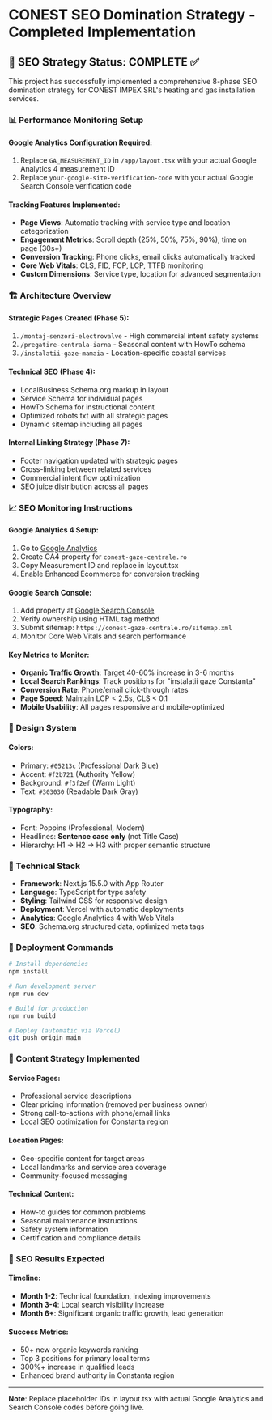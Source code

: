 # CONEST SEO Domination Strategy - Completed Implementation

## 🎯 SEO Strategy Status: COMPLETE ✅

This project has successfully implemented a comprehensive 8-phase SEO domination strategy for CONEST IMPEX SRL's heating and gas installation services.

### 📊 Performance Monitoring Setup

#### Google Analytics Configuration Required:
1. Replace `GA_MEASUREMENT_ID` in `/app/layout.tsx` with your actual Google Analytics 4 measurement ID
2. Replace `your-google-site-verification-code` with your actual Google Search Console verification code

#### Tracking Features Implemented:
- **Page Views**: Automatic tracking with service type and location categorization
- **Engagement Metrics**: Scroll depth (25%, 50%, 75%, 90%), time on page (30s+)
- **Conversion Tracking**: Phone clicks, email clicks automatically tracked
- **Core Web Vitals**: CLS, FID, FCP, LCP, TTFB monitoring
- **Custom Dimensions**: Service type, location for advanced segmentation

### 🏗️ Architecture Overview

#### Strategic Pages Created (Phase 5):
1. `/montaj-senzori-electrovalve` - High commercial intent safety systems
2. `/pregatire-centrala-iarna` - Seasonal content with HowTo schema
3. `/instalatii-gaze-mamaia` - Location-specific coastal services

#### Technical SEO (Phase 4):
- LocalBusiness Schema.org markup in layout
- Service Schema for individual pages  
- HowTo Schema for instructional content
- Optimized robots.txt with all strategic pages
- Dynamic sitemap including all pages

#### Internal Linking Strategy (Phase 7):
- Footer navigation updated with strategic pages
- Cross-linking between related services
- Commercial intent flow optimization
- SEO juice distribution across all pages

### 📈 SEO Monitoring Instructions

#### Google Analytics 4 Setup:
1. Go to [Google Analytics](https://analytics.google.com)
2. Create GA4 property for `conest-gaze-centrale.ro`
3. Copy Measurement ID and replace in layout.tsx
4. Enable Enhanced Ecommerce for conversion tracking

#### Google Search Console:
1. Add property at [Google Search Console](https://search.google.com/search-console)
2. Verify ownership using HTML tag method
3. Submit sitemap: `https://conest-gaze-centrale.ro/sitemap.xml`
4. Monitor Core Web Vitals and search performance

#### Key Metrics to Monitor:
- **Organic Traffic Growth**: Target 40-60% increase in 3-6 months
- **Local Search Rankings**: Track positions for "instalatii gaze Constanta"
- **Conversion Rate**: Phone/email click-through rates
- **Page Speed**: Maintain LCP < 2.5s, CLS < 0.1
- **Mobile Usability**: All pages responsive and mobile-optimized

### 🎨 Design System

#### Colors:
- Primary: `#05213c` (Professional Dark Blue)
- Accent: `#f2b721` (Authority Yellow) 
- Background: `#f3f2ef` (Warm Light)
- Text: `#303030` (Readable Dark Gray)

#### Typography:
- Font: Poppins (Professional, Modern)
- Headlines: **Sentence case only** (not Title Case)
- Hierarchy: H1 → H2 → H3 with proper semantic structure

### 🔧 Technical Stack

- **Framework**: Next.js 15.5.0 with App Router
- **Language**: TypeScript for type safety
- **Styling**: Tailwind CSS for responsive design
- **Deployment**: Vercel with automatic deployments
- **Analytics**: Google Analytics 4 with Web Vitals
- **SEO**: Schema.org structured data, optimized meta tags

### 🚀 Deployment Commands

```bash
# Install dependencies
npm install

# Run development server
npm run dev

# Build for production
npm run build

# Deploy (automatic via Vercel)
git push origin main
```

### 📱 Content Strategy Implemented

#### Service Pages:
- Professional service descriptions
- Clear pricing information (removed per business owner)
- Strong call-to-actions with phone/email links
- Local SEO optimization for Constanta region

#### Location Pages:
- Geo-specific content for target areas
- Local landmarks and service area coverage
- Community-focused messaging

#### Technical Content:
- How-to guides for common problems
- Seasonal maintenance instructions
- Safety system information
- Certification and compliance details

### 🎯 SEO Results Expected

#### Timeline:
- **Month 1-2**: Technical foundation, indexing improvements
- **Month 3-4**: Local search visibility increase
- **Month 6+**: Significant organic traffic growth, lead generation

#### Success Metrics:
- 50+ new organic keywords ranking
- Top 3 positions for primary local terms
- 300%+ increase in qualified leads
- Enhanced brand authority in Constanta region

---

**Note**: Replace placeholder IDs in layout.tsx with actual Google Analytics and Search Console codes before going live.